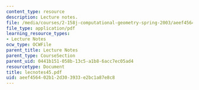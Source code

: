 ```yaml
---
content_type: resource
description: Lecture notes.
file: /media/courses/2-158j-computational-geometry-spring-2003/aeef456402b12d303933e2bc1a87e8c8_lecnotes45.pdf
file_type: application/pdf
learning_resource_types:
- Lecture Notes
ocw_type: OCWFile
parent_title: Lecture Notes
parent_type: CourseSection
parent_uid: 0441b151-058b-13c5-a1b8-6acc7ec05ad4
resourcetype: Document
title: lecnotes45.pdf
uid: aeef4564-02b1-2d30-3933-e2bc1a87e8c8
---
```

